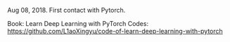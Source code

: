
Aug 08, 2018. 
First contact with Pytorch.

Book:  Learn Deep Learning with PyTorch
Codes: https://github.com/L1aoXingyu/code-of-learn-deep-learning-with-pytorch

